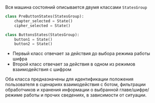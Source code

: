 Вся машина состояний описывается двумя классами `StatesGroup`
```py
class PreButtonStates(StatesGroup):
    chapter_selected = State()
    cipher_selected = State()

class ButtonsStates(StatesGroup):
    button1 = State()
    button2 = State()
```

* Первый класс отвечает за действия до выбора режима работы шифра
* Второй класс отвечает за действия в одном из режимов взаимодействия с шифром

Оба класса предназначены для идентификации положения пользователя в сценариях взаимодействия с ботом, фильтрации обработчиков и хранения информации о выбранной главе/шифре/режиме работы и прочих сведениях, в зависимости от ситуации.
